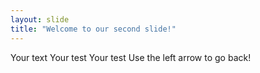 ```yaml
---
layout: slide
title: "Welcome to our second slide!"
---
```

Your text Your test Your test
Use the left arrow to go back!

